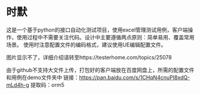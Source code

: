 # 时默

这是一个基于python的接口自动化测试项目，使用excel管理测试用例，客户端操作，使用过程中不需要关注代码。设计中主要遵循两点原则：简单易用、覆盖常用场景。
使用时注意配置文件的编码格式，建议使用UE编辑配置文件。

图片显示不了，详细介绍请转至https://testerhome.com/topics/25078

由于github不支持大文件上传，打包好的客户端放在百度网盘上，所需的配置文件和用例在demo文件夹中
链接：https://pan.baidu.com/s/1CHqN4cnuPI8xdQ-mLd4h-g 
提取码：orm5
